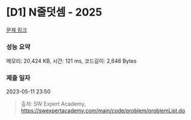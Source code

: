 # [D1] N줄덧셈 - 2025 

[문제 링크](https://swexpertacademy.com/main/code/problem/problemDetail.do?contestProbId=AV5QFZtaAscDFAUq) 

### 성능 요약

메모리: 20,424 KB, 시간: 121 ms, 코드길이: 2,648 Bytes

### 제출 일자

2023-05-11 23:50



> 출처: SW Expert Academy, https://swexpertacademy.com/main/code/problem/problemList.do